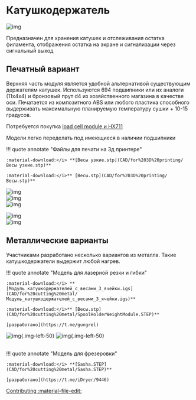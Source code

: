 # Катушкодержатель

![img](https://raw.githubusercontent.com/pavluchenkor/iDryerProject/main/iDryer%20v2/Hardware/Scale%20module/img/IMG_8882-web.jpeg)

Предназначен для хранения катушек и отслеживания остатка филамента, отображения остатка на экране и сигнализации через сигнальный выход

## Печатный вариант
Верхняя часть модуля является удобной альтернативой существующим держателям катушек.
Используются 694 подшипники или их аналоги (11х4х4) и бронзовый прут d4 из хозяйственного магазина в качестве оси.
Печатается из композитного ABS или любого пластика способного выдерживать максимальную планируемую температуру сушки + 10-15 градусов.

Потребуется покупка [load cell module и HX711](https://aliexpress.ru/item/32860114708.html?sku_id=12000024686706530&spm=a2g2w.productlist.search_results.0.33494aa6rTvrLS)

Модели легко переделать под имеющиеся в наличии подшипники

!!! quote annotate "Файлы для печати на 3д принтере"

    :material-download:</i> **[Весы узкие.stp](CAD/for%203D%20printing/Весы узкие.stp)**
    
    :material-download:</i>** [Весы.stp](CAD/for%203D%20printing/Весы.stp)**


![img](https://raw.githubusercontent.com/pavluchenkor/iDryerProject/main/iDryer%20v2/Hardware/Scale%20module/img/IMG_9192-web.jpeg)<br>
![img](https://raw.githubusercontent.com/pavluchenkor/iDryerProject/main/iDryer%20v2/Hardware/Scale%20module/img/IMG_9187-web.jpeg)<br>
![img](https://raw.githubusercontent.com/pavluchenkor/iDryerProject/main/iDryer%20v2/Hardware/Scale%20module/img/camphoto_1144747756-web.jpeg)<br>
<!-- ![img](https://raw.githubusercontent.com/pavluchenkor/iDryerProject/main/iDryer%20v2/Hardware/Scale%20module/img/camphoto_959030623-web.jpeg)<br>
![img](https://raw.githubusercontent.com/pavluchenkor/iDryerProject/main/iDryer%20v2/Hardware/Scale%20module/img/camphoto_1483920592-web.jpeg)<br> -->
![img](https://raw.githubusercontent.com/pavluchenkor/iDryerProject/main/iDryer%20v2/Hardware/Scale%20module/img/IMG_9326-web.jpeg)<br>
![img](https://raw.githubusercontent.com/pavluchenkor/iDryerProject/main/iDryer%20v2/Hardware/Scale%20module/img/IMG_9209-web.jpeg)<br>

## Металлические варианты
 Участниками разработано несколько вариантов из металла. 
 Такие катушкодержатели выдержит любой нагрев.

!!! quote annotate "Модель для лазерной резки и гибки"

    :material-download:</i> **[Модуль_катушкодержателей_с_весами_3_ячейки.igs](CAD/for%20cutting%20metal/Модуль_катушкодержателей_с_весами_3_ячейки.igs)**
    
    :material-download:</i>** [Весы.stp](CAD/for%20cutting%20metal/SpoolHolderWeightModule.STEP)**
    
    [разработано](https://t.me/gungrel)

![img](https://raw.githubusercontent.com/pavluchenkor/iDryerProject/main/iDryer%20v2/Hardware/Scale%20module/img/Sasha1.jpg){.img-left-50}
![img](https://raw.githubusercontent.com/pavluchenkor/iDryerProject/main/iDryer%20v2/Hardware/Scale%20module/img/Sasha2.jpg){.img-left-50}<br><br>

!!! quote annotate "Модель для фрезеровки"

    :material-download:</i> **[Sasha.STEP](CAD/for%20cutting%20metal/Sasha.STEP)**
      
    [разработано](https://t.me/iDryer/9446)

[Contributing :material-file-edit:](https://github.com/pavluchenkor/iDryerProject/tree/main/iDryer%20v2/Hardware/Scale%20module) 